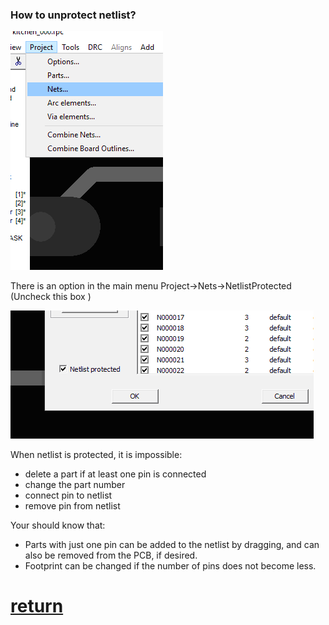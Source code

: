 ### How to unprotect netlist?

 ![](/pictures/nets_menu.png)
 
There is an option in the main menu Project->Nets->NetlistProtected (Uncheck this box )
 
 ![](/pictures/nl_protected.png)
 
When netlist is protected, it is impossible:

* delete a part if at least one pin is connected
* change the part number
* connect pin to netlist
* remove pin from netlist

Your should know that:

* Parts with just one pin can be added to the netlist by dragging, and can also be removed from the PCB, if desired.
* Footprint can be changed if the number of pins does not become less.

# [return](How_to.md)

